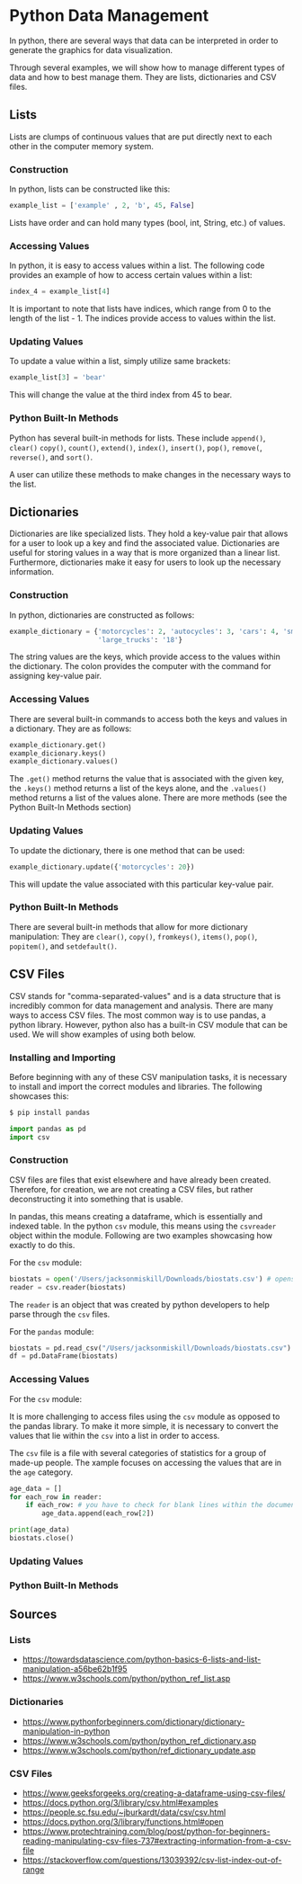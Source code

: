 # Python Data Management

In python, there are several ways that data can be interpreted
in order to generate the graphics for data visualization. 

Through several examples, we will show how to manage different
types of data and how to best manage them. They are lists, dictionaries
and CSV files.

## Lists

Lists are clumps of continuous values that are put directly next to each other
in the computer memory system. 

### Construction

In python, lists can be constructed like this:

```python
example_list = ['example' , 2, 'b', 45, False]
```

Lists have order and can hold many types (bool, int, String, etc.) of values.

### Accessing Values
In python, it is easy to access values within a list. The following code provides an 
example of how to access certain values within a list:

```python
index_4 = example_list[4]
```

It is important to note that lists have indices, which range from 0 to 
the length of the list - 1. The indices provide access to values within 
the list. 

### Updating Values
To update a value within a list, simply utilize same brackets:

```python
example_list[3] = 'bear'
```

This will change the value at the third index from 45 to bear. 

### Python Built-In Methods

Python has several built-in methods for lists. These include `append()`, `clear()`
`copy()`, `count()`, `extend()`, `index()`, `insert()`, `pop()`, `remove(`, `reverse()`,
and `sort()`. 

A user can utilize these methods to make changes in the necessary ways to the list. 

## Dictionaries

Dictionaries are like specialized lists. They hold a key-value pair that allows for a user
to look up a key and find the associated value. Dictionaries are useful for storing values
in a way that is more organized than a linear list. Furthermore, dictionaries make it easy
for users to look up the necessary information. 

### Construction

In python, dictionaries are constructed as follows:

```python
example_dictionary = {'motorcycles': 2, 'autocycles': 3, 'cars': 4, 'small_trucks': 6
                      'large_trucks': '18'}
```

The string values are the keys, which provide access to the values within the dictionary.
The colon provides the computer with the command for assigning key-value pair. 

### Accessing Values

There are several built-in commands to access both the keys and values in a dictionary. 
They are as follows:

```python
example_dictionary.get()
example_dicionary.keys()
example_dictionary.values()
```

The `.get()` method returns the value that is associated with the given key, the `.keys()` 
method returns a list of the keys alone, and the `.values()` method returns a list 
of the values alone. There are more methods (see the Python Built-In Methods section)

### Updating Values

To update the dictionary, there is one method that can be used:

```python
example_dictionary.update({'motorcycles': 20})
```

This will update the value associated with this particular key-value pair. 

### Python Built-In Methods

There are several built-in methods that allow for more dictionary manipulation:
They are `clear()`, `copy()`, `fromkeys()`, `items()`, `pop()`, `popitem()`, and 
`setdefault()`.


## CSV Files 

CSV stands for "comma-separated-values" and is a data structure that is incredibly
common for data management and analysis. There are many ways to access CSV files. 
The most common way is to use pandas, a python library. However, python also has a 
built-in CSV module that can be used. We will show examples of using both below. 

### Installing and Importing

Before beginning with any of these CSV manipulation tasks, it is necessary to 
install and import the correct modules and libraries. The following showcases this:

```bash
$ pip install pandas
```

```python
import pandas as pd 
import csv
```

### Construction

CSV files are files that exist elsewhere and have already been created. 
Therefore, for creation, we are not creating a CSV files, but rather deconstructing it
into something that is usable. 

In pandas, this means creating a dataframe, which is essentially and indexed table. 
In the python `csv` module, this means using the `csvreader` object within the module. 
Following are two examples showcasing how exactly to do this. 

For the `csv` module:

```python
biostats = open('/Users/jacksonmiskill/Downloads/biostats.csv') # opens the csv and creates the reader object for it
reader = csv.reader(biostats)
```

The `reader` is an object that was created by python developers to help parse through
the `csv` files. 

For the `pandas` module:

```python
biostats = pd.read_csv("/Users/jacksonmiskill/Downloads/biostats.csv")
df = pd.DataFrame(biostats)
```



### Accessing Values

For the `csv` module:

It is more challenging to access files using the `csv` module as opposed to the 
pandas library. To make it more simple, it is necessary to convert the values 
that lie within the `csv` into a list in order to access. 

The `csv` file is a file with several categories of statistics for a group of made-up
people. The xample focuses on accessing the values that are in the `age` category. 

```python
age_data = []
for each_row in reader:
    if each_row: # you have to check for blank lines within the document
        age_data.append(each_row[2])

print(age_data)
biostats.close()
```

### Updating Values



### Python Built-In Methods

## Sources

### Lists

* <https://towardsdatascience.com/python-basics-6-lists-and-list-manipulation-a56be62b1f95>
* <https://www.w3schools.com/python/python_ref_list.asp>

### Dictionaries

* <https://www.pythonforbeginners.com/dictionary/dictionary-manipulation-in-python>
* <https://www.w3schools.com/python/python_ref_dictionary.asp>
* <https://www.w3schools.com/python/ref_dictionary_update.asp>

### CSV Files

* <https://www.geeksforgeeks.org/creating-a-dataframe-using-csv-files/>
* <https://docs.python.org/3/library/csv.html#examples>
* <https://people.sc.fsu.edu/~jburkardt/data/csv/csv.html>
* <https://docs.python.org/3/library/functions.html#open>
* <https://www.protechtraining.com/blog/post/python-for-beginners-reading-manipulating-csv-files-737#extracting-information-from-a-csv-file>
* <https://stackoverflow.com/questions/13039392/csv-list-index-out-of-range>
